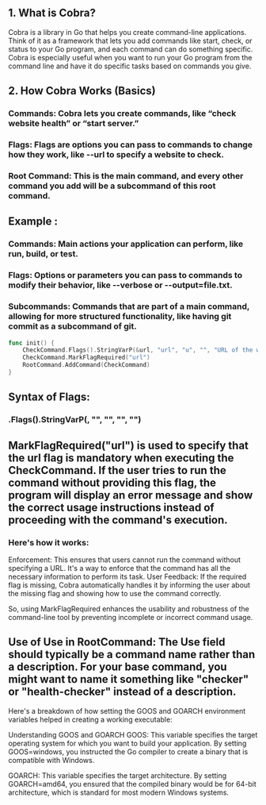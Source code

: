 ## 1. What is Cobra?
Cobra is a library in Go that helps you create command-line applications. Think of it as a framework that lets you add commands like start, check, or status to your Go program, and each command can do something specific. Cobra is especially useful when you want to run your Go program from the command line and have it do specific tasks based on commands you give.

## 2. How Cobra Works (Basics)
### Commands: Cobra lets you create commands, like “check website health” or “start server.”
### Flags: Flags are options you can pass to commands to change how they work, like --url to specify a website to check.
### Root Command: This is the main command, and every other command you add will be a subcommand of this root command.

## Example :

### Commands: Main actions your application can perform, like run, build, or test.
### Flags: Options or parameters you can pass to commands to modify their behavior, like --verbose or --output=file.txt.
### Subcommands: Commands that are part of a main command, allowing for more structured functionality, like having git commit as a subcommand of git.

``` go
func init() {
    CheckCommand.Flags().StringVarP(&url, "url", "u", "", "URL of the website to check")
    CheckCommand.MarkFlagRequired("url")
    RootCommand.AddCommand(CheckCommand)
}
```

## Syntax of Flags:
### <command>.Flags().StringVarP(<variable>, "<full-flag-name>", "<short-flag-name>", "<default-value>", "<description>")

## MarkFlagRequired("url") is used to specify that the url flag is mandatory when executing the CheckCommand. If the user tries to run the command without providing this flag, the program will display an error message and show the correct usage instructions instead of proceeding with the command's execution.

### Here's how it works:

Enforcement: This ensures that users cannot run the command without specifying a URL. It's a way to enforce that the command has all the necessary information to perform its task.
User Feedback: If the required flag is missing, Cobra automatically handles it by informing the user about the missing flag and showing how to use the command correctly.

So, using MarkFlagRequired enhances the usability and robustness of the command-line tool by preventing incomplete or incorrect command usage.

## Use of Use in RootCommand: The Use field should typically be a command name rather than a description. For your base command, you might want to name it something like "checker" or "health-checker" instead of a description.

Here's a breakdown of how setting the GOOS and GOARCH environment variables helped in creating a working executable:

Understanding GOOS and GOARCH
GOOS: This variable specifies the target operating system for which you want to build your application. By setting GOOS=windows, you instructed the Go compiler to create a binary that is compatible with Windows.

GOARCH: This variable specifies the target architecture. By setting GOARCH=amd64, you ensured that the compiled binary would be for 64-bit architecture, which is standard for most modern Windows systems.
